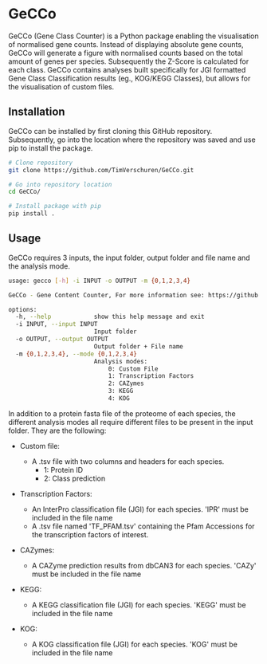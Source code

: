 # GeCCo

GeCCo (Gene Class Counter) is a Python package enabling the visualisation of normalised gene counts. Instead of displaying absolute gene counts, GeCCo will generate a figure with normalised counts based on the total amount of genes per species. Subsequently the Z-Score is calculated for each class. GeCCo contains analyses built specifically for JGI formatted Gene Class Classification results (eg., KOG/KEGG Classes), but allows for the visualisation of custom files.

## Installation

GeCCo can be installed by first cloning this GitHub repository. Subsequently, go into the location where the repository was saved and use pip to install the package.
```bash
# Clone repository
git clone https://github.com/TimVerschuren/GeCCo.git

# Go into repository location
cd GeCCo/

# Install package with pip
pip install .
```

## Usage

GeCCo requires 3 inputs, the input folder, output folder and file name and the analysis mode.

```bash
usage: gecco [-h] -i INPUT -o OUTPUT -m {0,1,2,3,4}

GeCCo - Gene Content Counter, For more information see: https://github.com/TimVerschuren/GeCCo

options:
  -h, --help            show this help message and exit
  -i INPUT, --input INPUT
                        Input folder
  -o OUTPUT, --output OUTPUT
                        Output folder + File name
  -m {0,1,2,3,4}, --mode {0,1,2,3,4}
                        Analysis modes:
                            0: Custom File
                            1: Transcription Factors
                            2: CAZymes
                            3: KEGG
                            4: KOG
```

In addition to a protein fasta file of the proteome of each species, the different analysis modes all require different files to be present in the input folder. They are the following:

- Custom file:
    - A .tsv file with two columns and headers for each species.
      - 1: Protein ID
      - 2: Class prediction

- Transcription Factors:
    - An InterPro classification file (JGI) for each species. 'IPR' must be included in the file name
    - A .tsv file named 'TF_PFAM.tsv' containing the Pfam Accessions for the transcription factors of interest.

- CAZymes:
    - A CAZyme prediction results from dbCAN3 for each species. 'CAZy' must be included in the file name

- KEGG:
    - A KEGG classification file (JGI) for each species. 'KEGG' must be included in the file name

- KOG:
    - A KOG classification file (JGI) for each species. 'KOG' must be included in the file name


